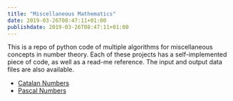 ```yaml
---
title: "Miscellaneous Mathematics"
date: 2019-03-26T08:47:11+01:00
publishdate: 2019-03-26T08:47:11+01:00
---
```


This is a repo of python code of multiple algorithms for miscellaneous concepts in number theory. Each of these projects has a self-implemented piece of code, as well as a read-me reference. The input and output data files are also available. 

- [Catalan Numbers](https://github.com/pennatia/Misc_Mathematics/tree/master/Catalan%20%26%20Pascal%20Numbers)
- [Pascal Numbers](https://github.com/pennatia/Misc_Mathematics/tree/master/Catalan%20%26%20Pascal%20Numbers)

